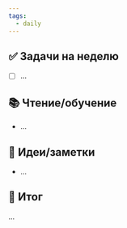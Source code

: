```yaml
---
tags:
  - daily
---
```

## ✅ Задачи на неделю  
- [ ] …

## 📚 Чтение/обучение  
- …

## 🧠 Идеи/заметки  
- …

## 📌 Итог  
...
